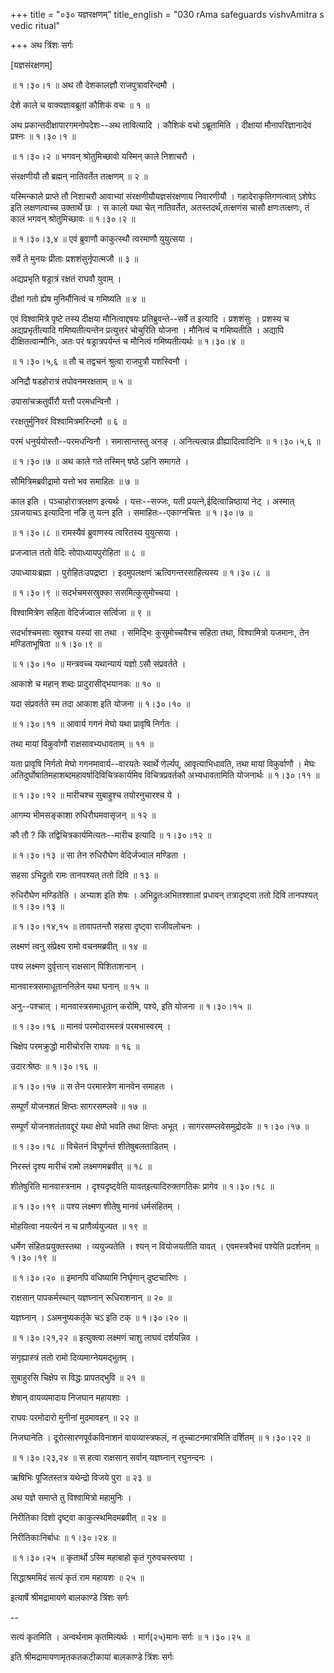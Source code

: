 +++
title = "०३० यज्ञरक्षणम्"
title_english = "030 rAma safeguards vishvAmitra s vedic ritual"

+++
अथ त्रिंशः सर्गः  

\[यज्ञसंरक्षणम्\]  

 ॥ १।३०।१ ॥ अथ तौ देशकालज्ञौ राजपुत्रावरिन्दमौ ।  

देशे काले च वाक्यज्ञावब्रूतां कौशिकं वचः  ॥  १  ॥   

अथ प्रकान्तदीक्षापारगमनोपदेशः--अथ तावित्यादि । कौशिकं वचो ऽब्रूतामिति । दीक्षायां मौनापरिज्ञानादेवं प्रश्नः ॥ १।३०।१ ॥   

 ॥ १।३०।२ ॥ भगवन् श्रोतुमिच्छावो यस्मिन् काले निशाचरौ ।  

संरक्षणीयौ तौ ब्रह्मन् नातिवर्तेत तत्क्षणम्  ॥  २  ॥   

यस्मिन्काले प्राप्ते तौ निशाचरौ आवाभ्यां संरक्षणीयौयज्ञसंरक्षणाय निवारणीयौ । गहादेराकृतिगणत्वात् ऽशेषेऽ इति लक्षणत्वाच्च उक्तार्थे छः । स कालो यथा चेत् नातिवर्तेत, अतस्तदर्थं,तत्क्षणंस चासौ क्षणःतत्क्षणः, तं कालं भगवन् श्रोतुमिच्छावः ॥ १।३०।२ ॥   

 ॥ १।३०।३,४ ॥ एवं ब्रुवाणौ काकुत्स्थौ त्वरमाणौ युयुत्सया ।  

सर्वे ते मुनयः प्रीताः प्रशशंसुर्नृपात्मजौ  ॥  ३  ॥   

अद्यप्रभृति षड्रात्रं रक्षतं राघवौ युवाम् ।  

दीक्षां गतो ह्येष मुनिर्मौनित्वं च गमिष्यति  ॥  ४  ॥   

एवं विश्वामित्रे पृष्टे तस्य दीक्षया मौनित्वाद्दषयः प्रतिब्रुवन्ते--सर्वे त इत्यादि । प्रशशंसुः । प्रशस्य च अद्यप्रभृतीत्यादि गमिष्यतीत्यन्तेन प्रत्युत्तरं चोचुरिति योजना । मौनित्वं च गमिष्यतीति । अद्यापि दीक्षितत्वान्मौनिः, अतः परं षड्रात्रपर्यन्तं च मौनित्वं गमिष्यतीत्यर्थः ॥ १।३०।४ ॥   

 ॥ १।३०।५,६ ॥ तौ च तद्वचनं श्रुत्वा राजपुत्रौ यशस्विनौ ।  

अनिद्रौ षडहोरात्रं तपोवनमरक्षताम्  ॥  ५  ॥   

उपासांचक्रतुर्वीरौ यत्तौ परमधन्विनौ ।  

ररक्षतुर्मुनिवरं विश्वामित्रमरिन्दमौ  ॥  ६  ॥   

परमं धनुर्ययोस्तौ--परमधन्विनौ । समासान्तस्तु अनङ् । अनित्यत्वान्न व्रीह्यादित्वादिनिः ॥ १।३०।५,६ ॥   

 ॥ १।३०।७ ॥ अथ काले गते तस्मिन् षष्ठे ऽहनि समागते ।  

सौमित्रिमब्रवीद्रामो यत्तो भव समाहितः  ॥  ७  ॥   

काल इति । पञ्चाहोरात्रलक्षण इत्यर्थः । यत्तः--सज्जः, यती प्रयत्ने,ईदित्वान्निष्ठायां नेट् । अस्मात् ऽय़जयाचऽ इत्यादिना नङि तु यत्न इति । समाहितः--एकाग्नचित्तः ॥ १।३०।७ ॥   

 ॥ १।३०।८ ॥ रामस्यैवं ब्रुवाणस्य त्वरितस्य युयुत्सया ।  

प्रजज्वाल ततो वेदिः सोपाध्यायपुरोहिता  ॥  ८  ॥   

उपाध्यायःब्रह्मा । पुरोहितःउपद्रष्टा । इदमुपलक्षणं ऋत्विगन्तरसाहित्यस्य ॥ १।३०।८ ॥   

 ॥ १।३०।९ ॥ सदर्भचमसस्रुक्का ससमित्कुसुमोच्चया ।  

विश्वामित्रेण सहिता वेदिर्जज्वाल सर्त्विजा  ॥  ९  ॥   

सदर्भाश्चमसाः स्रुवश्च यस्यां सा तथा । समिद्भिः कुसुमोच्चयैश्च सहिता तथा, विश्वामित्रो यजमानः, तेन मण्डिताभूषिता ॥ १।३०।९ ॥   

 ॥ १।३०।१० ॥ मन्त्रवच्च यथान्यायं यज्ञो ऽसौ संप्रवर्तते ।  

आकाशे च महान् शब्दः प्रादुरासीद्भयानकः  ॥  १०  ॥   

यदा संप्रवर्तते स्म तदा आकाश इति योजना ॥ १।३०।१० ॥   

 ॥ १।३०।११ ॥ आवार्य गगनं मेघो यथा प्रावृषि निर्गतः ।  

तथा मायां विकुर्वाणौ राक्षसावभ्यधावताम्  ॥  ११  ॥   

यता प्रावृषि निर्गतो मेघो गगनमावार्य--वारयतेः स्वार्थे णेर्ल्यप्, आवृत्याभिधावति, तथा मायां विकुर्वाणौ । मेघः अतिदुर्घोषातिमहाशब्दमहावर्षादिविचित्रकार्यमिव विचित्रप्रवर्तकौ अभ्यधावतामिति योजनार्थः ॥ १।३०।११ ॥   

 ॥ १।३०।१२ ॥ मारीचश्च सुबाहुश्च तयोरनुचारश्च ये ।  

आगम्य भीमसङ्काशा रुधिरौघमवासृजन्  ॥  १२  ॥   

कौ तौ ? किं तद्विचित्रकार्यमित्यतः--मारीच इत्यादि ॥ १।३०।१२ ॥   

 ॥ १।३०।१३ ॥ सा तेन रुधिरौघेण वेदिर्जज्वाल मण्डिता ।  

सहसा ऽभिद्रुतो रामः तानपश्यत् ततो दिवि  ॥  १३  ॥   

रुधिरौघेण मण्डितेति । अभ्याश इति शेषः । अभिद्रुतःअभितश्शालां प्रधावन् तत्रादृष्ट्वा ततो दिवि तानपश्यत् ॥ १।३०।१३ ॥   

 ॥ १।३०।१४,१५ ॥ तावापतन्तौ सहसा दृष्ट्वा राजीवलोचनः ।  

लक्ष्मणं त्वनु संप्रेक्ष्य रामो वचनमब्रवीत्  ॥  १४  ॥   

पश्य लक्ष्मण दुर्वृत्तान् राक्षसान् पिशिताशनान् ।  

मानवास्त्रसमाधूताननिलेन यथा घनान्  ॥  १५  ॥   

अनु--पश्चात् । मानवास्त्रसमाधूतान् करोमि, पश्ये, इति योजना ॥ १।३०।१५ ॥   

 ॥ १।३०।१६ ॥ मानवं परमोदारमस्त्रं परमभास्वरम् ।  

चिक्षेप परमक्रुद्धो मारीचोरसि राघवः  ॥  १६  ॥   

उदारःश्रेष्ठः ॥ १।३०।१६ ॥   

 ॥ १।३०।१७ ॥ स तेन परमास्त्रेण मानवेन समाहतः ।  

सम्पूर्णं योजनशतं क्षिप्तः सागरसम्प्लवे  ॥  १७  ॥   

सम्पूर्णं योजनशतंतावद्दूरं यथा क्षेपो भवति तथा क्षिप्तः अभूत् । सागरसम्प्लवेसमुद्रोदके ॥ १।३०।१७ ॥   

 ॥ १।३०।१८ ॥ विचेतनं विघूर्णन्तं शीतेषुबलताडितम् ।  

निरस्तं दृश्य मारीचं रामो लक्ष्मणमब्रवीत्  ॥  १८  ॥   

शीतेषुरिति मानवास्त्रनाम । दृश्यदृष्ट्वेति यावत्इत्यादिरुक्तगतिकः प्रागेव ॥ १।३०।१८ ॥   

 ॥ १।३०।१९ ॥ पश्य लक्ष्मण शीतेषु मानवं धर्मसंहितम् ।  

मोहयित्वा नयत्येनं न च प्राणैर्व्ययुज्यत  ॥  १९  ॥   

धर्मेण संहितःप्रयुक्तस्तथा । व्ययुज्यतेति । श्यन् न वियोजयतीति यावत् । एवमस्त्रवैभवं पश्येति प्रदर्शनम् ॥ १।३०।१९ ॥   

 ॥ १।३०।२० ॥ इमानपि वधिष्यामि निर्घृणान् दुष्टचारिणः ।  

राक्षसान् पापकर्मस्थान् यज्ञघ्नान् रूधिराशनान्  ॥  २०  ॥   

यज्ञघ्नान् । ऽअमनुष्यकर्तृके चऽ इति टक् ॥ १।३०।२० ॥   

 ॥ १।३०।२१,२२ ॥ इत्युक्त्वा लक्ष्मणं चाशु लाघवं दर्शयन्निव ।  

संगृह्यास्त्रं ततो रामो दिव्यमाग्नेयमद्भुतम् ।  

सुबाहुरसि चिक्षेप स विद्धः प्रापतद्भुवि  ॥  २१  ॥   

शेषान् वायव्यमादाय निजघान महायशाः ।  

राघवः परमोदारो मुनीनां मुदमावहन्  ॥  २२  ॥   

निजघानेति । दूरोत्सारणपूर्वकविनाशनं वायव्यास्त्रफलं, न तूच्चाटनमात्रमिति दर्शितम् ॥ १।३०।२२ ॥   

 ॥ १।३०।२३,२४ ॥ स हत्वा राक्षसान् सर्वान् यज्ञघ्नान् रघुनन्दनः ।  

ऋषिभिः पूजितस्तत्र यथेन्द्रो विजये पुरा  ॥  २३  ॥   

अथ यज्ञे समाप्ते तु विश्वामित्रो महामुनिः ।  

निरीतिका दिशो दृष्ट्वा काकुत्स्थमिदमब्रवीत्  ॥  २४  ॥   

निरीतिकाःनिर्बाधः ॥ १।३०।२४ ॥   

 ॥ १।३०।२५ ॥ कृतार्थो ऽस्मि महाबाहो कृतं गुरुवचस्त्वया ।  

सिद्धाश्रममिदं सत्यं कृतं राम महायशः  ॥  २५  ॥   

इत्यार्षे श्रीमद्रामायणे बालकाण्डे त्रिंशः सर्गः  

--  

सत्यं कृतमिति । अन्वर्थनाम कृतमित्यर्थः । मार्ग(२५)मानः सर्गः ॥ १।३०।२५ ॥   

इति श्रीमद्रामायणामृतकतकटीकायां बालकाण्डे त्रिंशः सर्गः  

  

